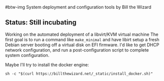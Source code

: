 #btw-img
System deployment and configuration tools by Bill the Wizard

## Status: Still incubating
Working on the automated deployment of a libvirt/KVM virtual machine
The first goal is to run a command like `make_minimal` and have libirt
setup a fresh Debian server booting off a virtual disk 
on EFI firmware. I'd like to get DHCP network configuration, and run a
post-configuration script to complete system configuration.

Maybe I'll try to install the docker engine:
```
sh -c "$(curl https://billthewizard.net/_static/install_docker.sh)"

```
